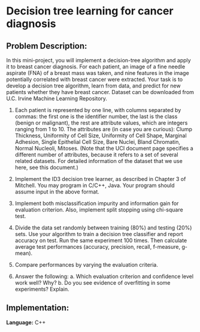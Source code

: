 # Decision tree learning for cancer diagnosis

## Problem Description:

In this mini-project, you will implement a decision-tree algorithm and apply it to breast cancer diagnosis. For each patient, an image of a fine needle aspirate (FNA) of a breast mass was taken, and nine features in the image potentially correlated with breast cancer were extracted. Your task is to develop a decision tree algorithm, learn from data, and predict for new patients whether they have breast cancer. Dataset can be downloaded from U.C. Irvine Machine Learning Repository.

1.	Each patient is represented by one line, with columns separated by commas: the first one is the identifier number, the last is the class (benign or malignant), the rest are attribute values, which are integers ranging from 1 to 10. The attributes are (in case you are curious): Clump Thickness, Uniformity of Cell Size, Uniformity of Cell Shape, Marginal Adhesion, Single Epithelial Cell Size, Bare Nuclei, Bland Chromatin, Normal Nucleoli, Mitoses. (Note that the UCI document page specifies a different number of attributes, because it refers to a set of several related datasets. For detailed information of the dataset that we use here, see this document.)

2.	Implement the ID3 decision tree learner, as described in Chapter 3 of Mitchell. You may program in C/C++, Java. Your program should assume input in the above format. 

3.	Implement both misclassification impurity and information gain for evaluation criterion. Also, implement split stopping using chi-square test.

4.	Divide the data set randomly between training (80%) and testing (20%) sets. Use your algorithm to train a decision tree classifier and report accuracy on test. Run the same experiment 100 times. Then calculate average test performances (accuracy, precision, recall, f-measure, g-mean).

5.	Compare performances by varying the evaluation criteria. 

6.	Answer the following: 
  a.	Which evaluation criterion and confidence level work well? Why?
  b.	Do you see evidence of overfitting in some experiments? Explain.



## Implementation:
**Language:** C++

